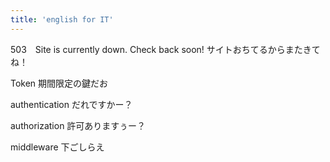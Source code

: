 ```yaml
---
title: 'english for IT'
---
```


503　Site is currently down. Check back soon!
サイトおちてるからまたきてね！

Token
期間限定の鍵だお

authentication
だれですかー？

authorization
許可ありますぅー？

middleware
下ごしらえ
